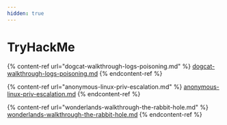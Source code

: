 ```yaml
---
hidden: true
---
```


# TryHackMe

{% content-ref url="dogcat-walkthrough-logs-poisoning.md" %}
[dogcat-walkthrough-logs-poisoning.md](dogcat-walkthrough-logs-poisoning.md)
{% endcontent-ref %}

{% content-ref url="anonymous-linux-priv-escalation.md" %}
[anonymous-linux-priv-escalation.md](anonymous-linux-priv-escalation.md)
{% endcontent-ref %}

{% content-ref url="wonderlands-walkthrough-the-rabbit-hole.md" %}
[wonderlands-walkthrough-the-rabbit-hole.md](wonderlands-walkthrough-the-rabbit-hole.md)
{% endcontent-ref %}

